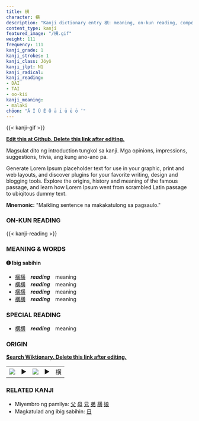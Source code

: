 ```yaml
---
title: 横
character: 横
description: "Kanji dictionary entry 横: meaning, on-kun reading, compounds, origin, related kanji"
content_type: kanji
featured_image: "/横.gif"
weight: 111
frequency: 111
kanji_grade: 1
kanji_strokes: 1
kanji_class: Jōyō
kanji_jlpt: N1
kanji_radical: 
kanji_reading: 
- DAI
- TAI
- oo-kii
kanji_meaning:
- malaki
chōon: "Ā Ī Ū Ē Ō ā ī ū ē ō ’"
---
```

[//]: # (Don't edit the line below. Kanji animated GIF code is automatically generated.)
{{< kanji-gif >}}

[//]: # (Edit below this line.)

**[Edit this at Github. Delete this link after editing.](https://github.com/tim0g/tim/tree/main/content/kanji/横/index.md)**

Magsulat dito ng introduction tungkol sa kanji. Mga opinions, impressions, suggestions, trivia, ang kung ano-ano pa.

Generate Lorem Ipsum placeholder text for use in your graphic, print and web layouts, and discover plugins for your favorite writing, design and blogging tools. Explore the origins, history and meaning of the famous passage, and learn how Lorem Ipsum went from scrambled Latin passage to ubiqitous dummy text.
 
**Mnemonic:** "Maikling sentence na makakatulong sa pagsaulo."

### ON-KUN READING

[//]: # (Don't edit the line below. ON-KUN READING code is automatically generated.)
{{< kanji-reading >}}

### MEANING & WORDS

#### ➊ **Ibig sabihin**
  - [横](../横)[横](../横)　***reading***　meaning
  - [横](../横)[横](../横)　***reading***　meaning
  - [横](../横)[横](../横)　***reading***　meaning
  - [横](../横)[横](../横)　***reading***　meaning

### SPECIAL READING
  - [横](../横)[横](../横)　***reading***　meaning

### ORIGIN

**[Search Wiktionary. Delete this link after editing.](https://wiktionary.org/wiki/横)**
<table class="kanji-table"><tr><td>
<img src="60px-横-bronze.svg.png">
</td><td>▶</td><td>
<img src="60px-横-oracle.svg.png">
</td><td>▶</td>
<td class="kanji-origin">横</td>
</tr></table>

### RELATED KANJI
- Miyembro ng pamilya: [父](../父) [母](../母) [兄](../兄) [弟](../弟) [横](../横) [娘](../娘)
- Magkatulad ang ibig sabihin: [日](../日)
